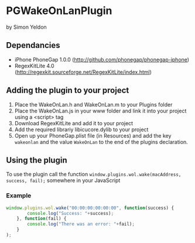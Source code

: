 # PGWakeOnLanPlugin 
by Simon Yeldon

## Dependancies 
* iPhone PhoneGap 1.0.0 (http://github.com/phonegap/phonegap-iphone)
* RegexKitLite 4.0 (http://regexkit.sourceforge.net/RegexKitLite/index.html)

## Adding the plugin to your project 
1. Place the WakeOnLan.h and WakeOnLan.m to your Plugins folder
2. Place the WakeOnLan.js in your www folder and link it into your project using a &lt;script&gt; tag
3. Download RegexKitLite and add it to your project
4. Add the required librariy libicucore.dylib to your project
5. Open up your PhoneGap.plist file (in Resources) and add the key ```wakeonlan``` and the value ```WakeOnLan``` to the end of the plugins declaration.

## Using the plugin 
To use the plugin call the function ```window.plugins.wol.wake(macAddress, success, fail);``` somewhere in your JavaScript

### Example
```javascript
window.plugins.wol.wake("00:00:00:00:00:00", function(success) {
        console.log("Success: "+success);
    }, function(fail) {
        console.log("There was an error: "+fail);
    }
);
```

